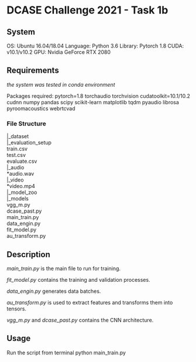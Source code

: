 # DCASE Challenge 2021 - Task 1b

## System

OS: Ubuntu 16.04/18.04
Language: Python 3.6
Library: Pytorch 1.8
CUDA: v10.1/v10.2
GPU: Nvidia GeForce RTX 2080

## Requirements
*the system was tested in conda environment*

Packages required:
pytorch=1.8 torchaudio torchvision
cudatoolkit=10.1/10.2 cudnn
numpy
pandas
scipy
scikit-learn
matplotlib
tqdm
pyaudio
librosa
pyroomacoustics
webrtcvad

### File Structure

|_dataset  
    |_evaluation_setup  
        train.csv  
        test.csv  
        evaluate.csv  
    |_audio  
        *audio.wav  
    |_video  
        *video.mp4  
|_model_zoo  
|_models  
    vgg_m.py  
    dcase_past.py  
main_train.py  
data_engin.py  
fit_model.py  
au_transform.py  

## Description

*main_train.py* is the main file to run for training.

*fit_model.py* contains the training and validation processes.

*data_engin.py* generates data batches.

*au_transform.py* is used to extract features and transforms them into tensors.

*vgg_m.py* and *dcase_past.py* contains the CNN architecture.

## Usage

Run the script from terminal
    python main_train.py